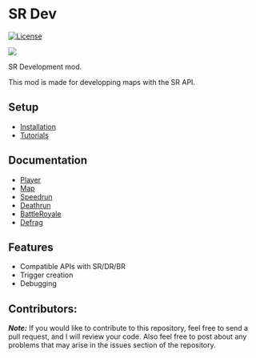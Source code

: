 # SR Dev

[![License](https://img.shields.io/github/license/Iswenzz/SR-Dev?color=blue&logo=gitbook&logoColor=white)](https://github.com/Iswenzz/SR-Dev/blob/master/LICENSE)

![](https://i.imgur.com/1fWSIdh.png)

SR Development mod.

This mod is made for developping maps with the SR API.

## Setup
* [Installation](https://github.com/Iswenzz/SR-Dev/blob/master/docs/installation.md)
* [Tutorials](https://github.com/Iswenzz/SR-Dev/blob/master/docs/tutorials.md)

## Documentation
* [Player](https://github.com/Iswenzz/SR-Dev/blob/master/docs/player.md)
* [Map](https://github.com/Iswenzz/SR-Dev/blob/master/docs/map.md)
* [Speedrun](https://github.com/Iswenzz/SR-Dev/blob/master/docs/speedrun.md)
* [Deathrun](https://github.com/Iswenzz/SR-Dev/blob/master/docs/deathrun.md)
* [BattleRoyale](https://github.com/Iswenzz/SR-Dev/blob/master/docs/battleroyale.md)
* [Defrag](https://github.com/Iswenzz/SR-Dev/blob/master/docs/defrag.md)

## Features
* Compatible APIs with SR/DR/BR
* Trigger creation
* Debugging

## Contributors:
***Note:*** If you would like to contribute to this repository, feel free to send a pull request, and I will review your code. Also feel free to post about any problems that may arise in the issues section of the repository.
